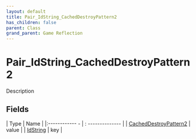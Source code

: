 ```yaml
---
layout: default
title: Pair_IdString_CachedDestroyPattern2
has_children: false
parent: Class
grand_parent: Game Reflection
---
```

# Pair_IdString_CachedDestroyPattern2
Description 

## Fields
| Type | Name |
|:------------ - | : -------------- |
| [CachedDestroyPattern2](game-reflection/components/cached_destroy_pattern2.md) | value |
| [IdString](game-reflection/components/id_string.md) | key |
